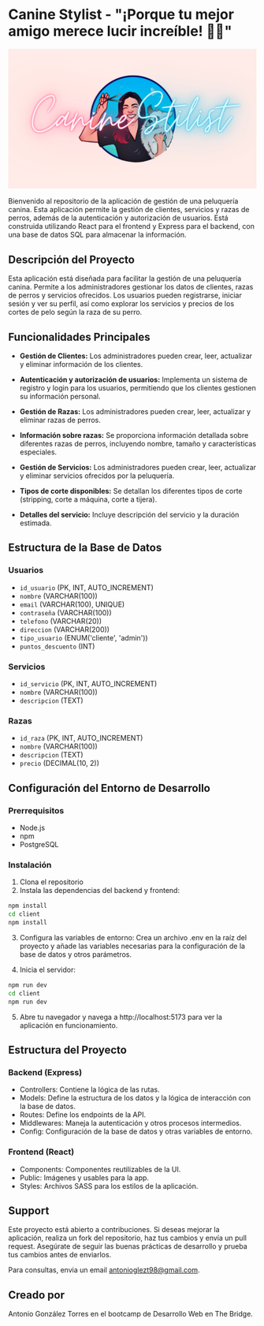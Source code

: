 
# Canine Stylist - "¡Porque tu mejor amigo merece lucir increíble! 🐾✨"

<a href="https://proyectofinal-caninestylist.onrender.com/" target="_blank"> <img src="./client/public/tituloLogo.png"/></a> 

Bienvenido al repositorio de la aplicación de gestión de una peluquería canina. Esta aplicación permite la gestión de clientes, servicios y razas de perros, además de la autenticación y autorización de usuarios. Está construida utilizando React para el frontend y Express para el backend, con una base de datos SQL para almacenar la información.

## Descripción del Proyecto
Esta aplicación está diseñada para facilitar la gestión de una peluquería canina. Permite a los administradores gestionar los datos de clientes, razas de perros y servicios ofrecidos. Los usuarios pueden registrarse, iniciar sesión y ver su perfil, así como explorar los servicios y precios de los cortes de pelo según la raza de su perro.
## Funcionalidades Principales

- **Gestión de Clientes:** Los administradores pueden crear, leer, actualizar y eliminar información de los clientes.
  
- **Autenticación y autorización de usuarios:** Implementa un sistema de registro y login para los usuarios, permitiendo que los clientes gestionen su información personal.

- **Gestión de Razas:** Los administradores pueden crear, leer, actualizar y eliminar razas de perros.
  
- **Información sobre razas:** Se proporciona información detallada sobre diferentes razas de perros, incluyendo nombre, tamaño y características especiales.

- **Gestión de Servicios:** Los administradores pueden crear, leer, actualizar y eliminar servicios ofrecidos por la peluquería.

- **Tipos de corte disponibles:** Se detallan los diferentes tipos de corte (stripping, corte a máquina, corte a tijera).

- **Detalles del servicio:** Incluye descripción del servicio y la duración estimada.

## Estructura de la Base de Datos

### Usuarios

- `id_usuario` (PK, INT, AUTO_INCREMENT)
- `nombre` (VARCHAR(100))
- `email` (VARCHAR(100), UNIQUE)
- `contraseña` (VARCHAR(100))
- `telefono` (VARCHAR(20))
- `direccion` (VARCHAR(200))
- `tipo_usuario` (ENUM('cliente', 'admin'))
- `puntos_descuento` (INT)

### Servicios

- `id_servicio` (PK, INT, AUTO_INCREMENT)
- `nombre` (VARCHAR(100))
- `descripcion` (TEXT)

### Razas

- `id_raza` (PK, INT, AUTO_INCREMENT)
- `nombre` (VARCHAR(100))
- `descripcion` (TEXT)
- `precio` (DECIMAL(10, 2))

## Configuración del Entorno de Desarrollo

### Prerrequisitos

- Node.js
- npm
- PostgreSQL

### Instalación

1. Clona el repositorio
2. Instala las dependencias del backend y frontend:
```bash 
npm install
cd client
npm install
```
3. Configura las variables de entorno:
Crea un archivo .env en la raíz del proyecto y añade las variables necesarias para la configuración de la base de datos y otros parámetros.

4. Inicia el servidor:
```bash
npm run dev
cd client
npm run dev
```
5. Abre tu navegador y navega a http://localhost:5173 para ver la aplicación en funcionamiento.


## Estructura del Proyecto
### Backend (Express)
- Controllers: Contiene la lógica de las rutas.
- Models: Define la estructura de los datos y la lógica de interacción con la base de datos.
- Routes: Define los endpoints de la API.
- Middlewares: Maneja la autenticación y otros procesos intermedios.
- Config: Configuración de la base de datos y otras variables de entorno.

### Frontend (React)
- Components: Componentes reutilizables de la UI.
- Public: Imágenes y usables para la app.
- Styles: Archivos SASS para los estilos de la aplicación.

## Support

Este proyecto está abierto a contribuciones. Si deseas mejorar la aplicación, realiza un fork del repositorio, haz tus cambios y envía un pull request. Asegúrate de seguir las buenas prácticas de desarrollo y prueba tus cambios antes de enviarlos.

Para consultas, envia un email antonioglezt98@gmail.com.

## Creado por 
Antonio González Torres en el bootcamp de Desarrollo Web en The Bridge.